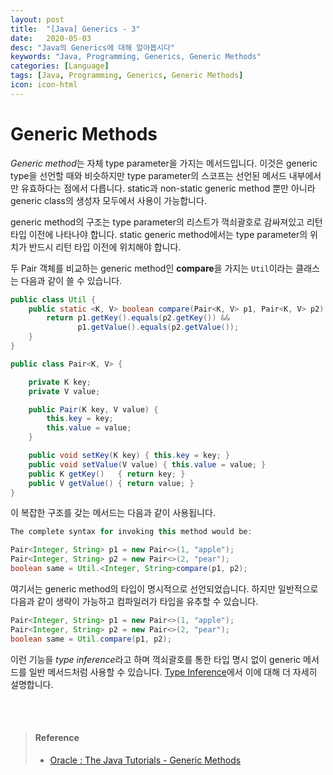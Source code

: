 ```yaml
---
layout: post
title:  "[Java] Generics - 3"
date:   2020-05-03
desc: "Java의 Generics에 대해 알아봅시다"
keywords: "Java, Programming, Generics, Generic Methods"
categories: [Language]
tags: [Java, Programming, Generics, Generic Methods]
icon: icon-html
---
```


# Generic Methods

*Generic method*는 자체 type parameter을 가지는 메서드입니다. 이것은 generic type을 선언할 때와 비슷하지만 type parameter의 스코프는 선언된 메서드 내부에서만 유효하다는 점에서 다릅니다. static과 non-static generic method 뿐만 아니라 generic class의 생성자 모두에서 사용이 가능합니다.

generic method의 구조는 type parameter의 리스트가 꺽쇠괄호로 감싸져있고 리턴타입 이전에 나타나야 합니다. static generic method에서는 type parameter의 위치가 반드시 리턴 타입 이전에 위치해야 합니다.

두 Pair 객체를 비교하는 generic method인 **compare**을 가지는 `Util`이라는 클래스는 다음과 같이 쓸 수 있습니다.

```java
public class Util {
    public static <K, V> boolean compare(Pair<K, V> p1, Pair<K, V> p2) {
        return p1.getKey().equals(p2.getKey()) &&
               p1.getValue().equals(p2.getValue());
    }
}

public class Pair<K, V> {

    private K key;
    private V value;

    public Pair(K key, V value) {
        this.key = key;
        this.value = value;
    }

    public void setKey(K key) { this.key = key; }
    public void setValue(V value) { this.value = value; }
    public K getKey()   { return key; }
    public V getValue() { return value; }
}
```

이 복잡한 구조를 갖는 메서드는 다음과 같이 사용됩니다.

```java
The complete syntax for invoking this method would be:

Pair<Integer, String> p1 = new Pair<>(1, "apple");
Pair<Integer, String> p2 = new Pair<>(2, "pear");
boolean same = Util.<Integer, String>compare(p1, p2);
```

여기서는 generic method의 타입이 명시적으로 선언되었습니다. 하지만 일반적으로 다음과 같이 생략이 가능하고 컴파일러가 타입을 유추할 수 있습니다.

```java
Pair<Integer, String> p1 = new Pair<>(1, "apple");
Pair<Integer, String> p2 = new Pair<>(2, "pear");
boolean same = Util.compare(p1, p2);
```

이런 기능을 *type inference*라고 하며 꺽쇠괄호를 통한 타입 명시 없이 generic 메서드를 일반 메서드처럼 사용할 수 있습니다. [Type Inference](https://johnie-yeo.github.io/hello/language/2020/05/04/Java-Generics-6.html)에서 이에 대해 더 자세히 설명합니다.

<br>

<br>

> #### Reference
>
> - [Oracle : The Java Tutorials - Generic Methods](https://docs.oracle.com/javase/tutorial/java/generics/methods.html)

